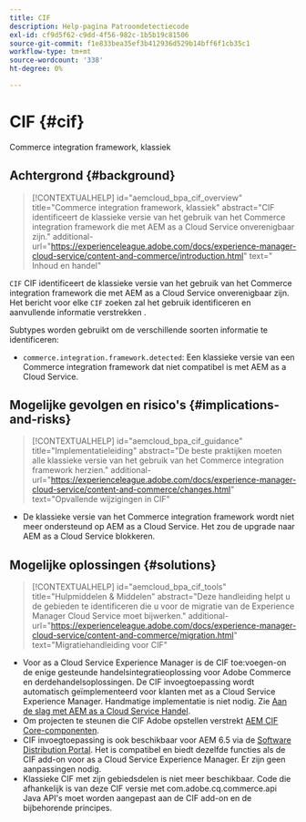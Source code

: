 ```yaml
---
title: CIF
description: Help-pagina Patroondetectiecode
exl-id: cf9d5f62-c9dd-4f56-982c-1b5b19c81506
source-git-commit: f1e833bea35ef3b412936d529b14bff6f1cb35c1
workflow-type: tm+mt
source-wordcount: '338'
ht-degree: 0%

---
```


# CIF {#cif}

Commerce integration framework, klassiek

## Achtergrond {#background}

>[!CONTEXTUALHELP]
>id="aemcloud_bpa_cif_overview"
>title="Commerce integration framework, klassiek"
>abstract="CIF identificeert de klassieke versie van het gebruik van het Commerce integration framework die met AEM as a Cloud Service onverenigbaar zijn."
>additional-url="https://experienceleague.adobe.com/docs/experience-manager-cloud-service/content-and-commerce/introduction.html" text=" Inhoud en handel"

`CIF` CIF identificeert de klassieke versie van het gebruik van het Commerce integration framework die met AEM as a Cloud Service onverenigbaar zijn. Het bericht voor elke `CIF` zoeken zal het gebruik identificeren en aanvullende informatie verstrekken .

Subtypes worden gebruikt om de verschillende soorten informatie te identificeren:

* `commerce.integration.framework.detected`: Een klassieke versie van een Commerce integration framework dat niet compatibel is met AEM as a Cloud Service.


## Mogelijke gevolgen en risico&#39;s {#implications-and-risks}

>[!CONTEXTUALHELP]
>id="aemcloud_bpa_cif_guidance"
>title="Implementatieleiding"
>abstract="De beste praktijken moeten alle klassieke versie van het gebruik van het Commerce integration framework herzien."
>additional-url="https://experienceleague.adobe.com/docs/experience-manager-cloud-service/content-and-commerce/changes.html" text="Opvallende wijzigingen in CIF"

* De klassieke versie van het Commerce integration framework wordt niet meer ondersteund op AEM as a Cloud Service. Het zou de upgrade naar AEM as a Cloud Service blokkeren.

## Mogelijke oplossingen {#solutions}

>[!CONTEXTUALHELP]
>id="aemcloud_bpa_cif_tools"
>title="Hulpmiddelen &amp; Middelen"
>abstract="Deze handleiding helpt u de gebieden te identificeren die u voor de migratie van de Experience Manager Cloud Service moet bijwerken."
>additional-url="https://experienceleague.adobe.com/docs/experience-manager-cloud-service/content-and-commerce/migration.html" text="Migratiehandleiding voor CIF"

* Voor as a Cloud Service Experience Manager is de CIF toe:voegen-on de enige gesteunde handelsintegratieoplossing voor Adobe Commerce en derdehandelsoplossingen. De CIF invoegtoepassing wordt automatisch geïmplementeerd voor klanten met as a Cloud Service Experience Manager. Handmatige implementatie is niet nodig. Zie [Aan de slag met AEM as a Cloud Service Handel](https://experienceleague.adobe.com/docs/experience-manager-cloud-service/content-and-commerce/storefront/getting-started.html).
* Om projecten te steunen die CIF Adobe opstellen verstrekt [AEM CIF Core-componenten](https://github.com/adobe/aem-core-cif-components).
* CIF invoegtoepassing is ook beschikbaar voor AEM 6.5 via de [Software Distribution Portal](https://experience.adobe.com/#/downloads/content/software-distribution/en/aem.html). Het is compatibel en biedt dezelfde functies als de CIF add-on voor as a Cloud Service Experience Manager. Er zijn geen aanpassingen nodig.
* Klassieke CIF met zijn gebiedsdelen is niet meer beschikbaar. Code die afhankelijk is van deze CIF versie met com.adobe.cq.commerce.api Java API&#39;s moet worden aangepast aan de CIF add-on en de bijbehorende principes.
